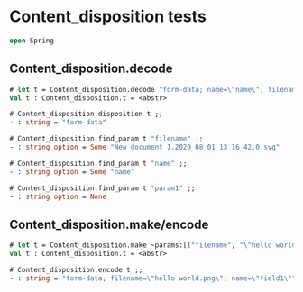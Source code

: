 # Content_disposition tests

```ocaml
open Spring
```

## Content_disposition.decode

```ocaml
# let t = Content_disposition.decode "form-data; name=\"name\"; filename=\"New document 1.2020_08_01_13_16_42.0.svg\"" ;;
val t : Content_disposition.t = <abstr>

# Content_disposition.disposition t ;;
- : string = "form-data"

# Content_disposition.find_param t "filename" ;;
- : string option = Some "New document 1.2020_08_01_13_16_42.0.svg"

# Content_disposition.find_param t "name" ;;
- : string option = Some "name"

# Content_disposition.find_param t "param1" ;;
- : string option = None
```

## Content_disposition.make/encode

```ocaml
# let t = Content_disposition.make ~params:[("filename", "\"hello world.png\""); ("name", "\"field1\"")] "form-data";;
val t : Content_disposition.t = <abstr>

# Content_disposition.encode t ;;
- : string = "form-data; filename=\"hello world.png\"; name=\"field1\""
```
